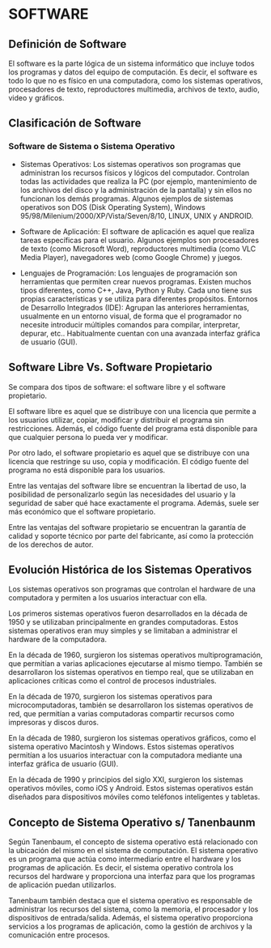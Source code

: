 # SOFTWARE

## Definición de Software

El software es la parte lógica de un sistema informático que incluye todos los programas y datos del equipo de computación. Es decir, el software es todo lo que no es físico en una computadora, como los sistemas operativos, procesadores de texto, reproductores multimedia, archivos de texto, audio, video y gráficos.

## Clasificación de Software

### Software de Sistema o Sistema Operativo

- Sistemas Operativos: Los sistemas operativos son programas que administran los recursos físicos y lógicos del computador. Controlan todas las actividades que realiza la PC (por ejemplo, mantenimiento de los archivos del disco y la administración de la pantalla) y sin ellos no funcionan los demás programas. Algunos ejemplos de sistemas operativos son DOS (Disk Operating System), Windows 95/98/Milenium/2000/XP/Vista/Seven/8/10, LINUX, UNIX y ANDROID.

- Software de Aplicación: El software de aplicación es aquel que realiza tareas específicas para el usuario. Algunos ejemplos son procesadores de texto (como Microsoft Word), reproductores multimedia (como VLC Media Player), navegadores web (como Google Chrome) y juegos.

- Lenguajes de Programación: Los lenguajes de programación son herramientas que permiten crear nuevos programas. Existen muchos tipos diferentes, como C++, Java, Python y Ruby. Cada uno tiene sus propias características y se utiliza para diferentes propósitos.
Entornos de Desarrollo Integrados (IDE): Agrupan las
anteriores herramientas, usualmente en un entorno
visual, de forma que el programador no necesite
introducir múltiples comandos para compilar,
interpretar, depurar, etc.. Habitualmente cuentan con
una avanzada interfaz gráfica de usuario (GUI).

## Software Libre Vs. Software Propietario

Se compara dos tipos de software: el software libre y el software propietario. 

El software libre es aquel que se distribuye con una licencia que permite a los usuarios utilizar, copiar, modificar y distribuir el programa sin restricciones. Además, el código fuente del programa está disponible para que cualquier persona lo pueda ver y modificar.

Por otro lado, el software propietario es aquel que se distribuye con una licencia que restringe su uso, copia y modificación. El código fuente del programa no está disponible para los usuarios.

Entre las ventajas del software libre se encuentran la libertad de uso, la posibilidad de personalizarlo según las necesidades del usuario y la seguridad de saber qué hace exactamente el programa. Además, suele ser más económico que el software propietario.

Entre las ventajas del software propietario se encuentran la garantía de calidad y soporte técnico por parte del fabricante, así como la protección de los derechos de autor.

## Evolución Histórica de los Sistemas Operativos

Los sistemas operativos son programas que controlan el hardware de una computadora y permiten a los usuarios interactuar con ella.

Los primeros sistemas operativos fueron desarrollados en la década de 1950 y se utilizaban principalmente en grandes computadoras. Estos sistemas operativos eran muy simples y se limitaban a administrar el hardware de la computadora.

En la década de 1960, surgieron los sistemas operativos multiprogramación, que permitían a varias aplicaciones ejecutarse al mismo tiempo. También se desarrollaron los sistemas operativos en tiempo real, que se utilizaban en aplicaciones críticas como el control de procesos industriales.

En la década de 1970, surgieron los sistemas operativos para microcomputadoras, también se desarrollaron los sistemas operativos de red, que permitían a varias computadoras compartir recursos como impresoras y discos duros.

En la década de 1980, surgieron los sistemas operativos gráficos, como el sistema operativo Macintosh y Windows. Estos sistemas operativos permitían a los usuarios interactuar con la computadora mediante una interfaz gráfica de usuario (GUI).

En la década de 1990 y principios del siglo XXI, surgieron los sistemas operativos móviles, como iOS y Android. Estos sistemas operativos están diseñados para dispositivos móviles como teléfonos inteligentes y tabletas.

## Concepto de Sistema Operativo s/ Tanenbaunm

Según Tanenbaum, el concepto de sistema operativo está relacionado con la ubicación del mismo en el sistema de computación. El sistema operativo es un programa que actúa como intermediario entre el hardware y los programas de aplicación. Es decir, el sistema operativo controla los recursos del hardware y proporciona una interfaz para que los programas de aplicación puedan utilizarlos.

Tanenbaum también destaca que el sistema operativo es responsable de administrar los recursos del sistema, como la memoria, el procesador y los dispositivos de entrada/salida. Además, el sistema operativo proporciona servicios a los programas de aplicación, como la gestión de archivos y la comunicación entre procesos.
